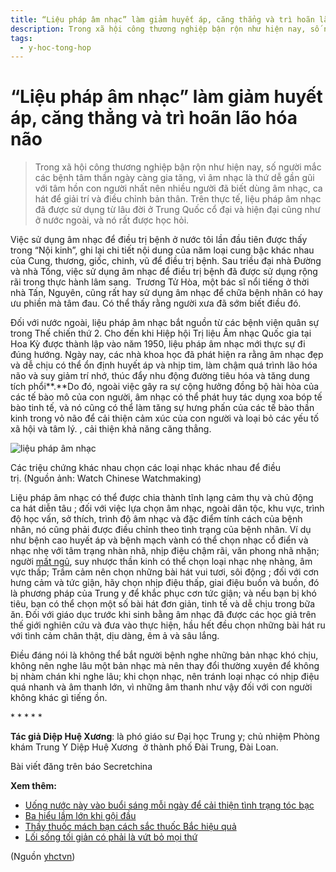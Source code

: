 ```yaml
---
title: “Liệu pháp âm nhạc” làm giảm huyết áp, căng thẳng và trì hoãn lão hóa não
description: Trong xã hội công thương nghiệp bận rộn như hiện nay, số người mắc các bệnh tâm thần ngày càng gia tăng, vì âm nhạc là thứ dễ gần gũi với tâm hồn con người nhất nên nhiều người đã biết dùng âm nhạc, ca hát để giải trí và điều chỉnh bản thân. Trên thực tế, liệu pháp âm nhạc đã được sử dụng từ lâu đời ở Trung Quốc cổ đại và hiện đại cũng như ở nước ngoài, và nó rất được học hỏi.
tags:
  - y-hoc-tong-hop
---
```


# “Liệu pháp âm nhạc” làm giảm huyết áp, căng thẳng và trì hoãn lão hóa não 

> Trong xã hội công thương nghiệp bận rộn như hiện nay, số người mắc các bệnh tâm thần ngày càng gia tăng, vì âm nhạc là thứ dễ gần gũi với tâm hồn con người nhất nên nhiều người đã biết dùng âm nhạc, ca hát để giải trí và điều chỉnh bản thân. Trên thực tế, liệu pháp âm nhạc đã được sử dụng từ lâu đời ở Trung Quốc cổ đại và hiện đại cũng như ở nước ngoài, và nó rất được học hỏi.

Việc sử dụng âm nhạc để điều trị bệnh ở nước tôi lần đầu tiên được thấy trong “Nội kinh”, ghi lại chi tiết nội dung của năm loại cung bậc khác nhau của Cung, thương, giốc, chinh, vũ để điều trị bệnh. Sau triều đại nhà Đường và nhà Tống, việc sử dụng âm nhạc để điều trị bệnh đã được sử dụng rộng rãi trong thực hành lâm sang.  Trương Tử Hòa, một bác sĩ nổi tiếng ở thời nhà Tấn, Nguyên, cũng rất hay sử dụng âm nhạc để chữa bệnh nhân có hay ưu phiền mà tâm đau. Có thể thấy rằng người xưa đã sớm biết điều đó.

Đối với nước ngoài, liệu pháp âm nhạc bắt nguồn từ các bệnh viện quân sự trong Thế chiến thứ 2. Cho đến khi Hiệp hội Trị liệu Âm nhạc Quốc gia tại Hoa Kỳ được thành lập vào năm 1950, liệu pháp âm nhạc mới thực sự đi đúng hướng. Ngày nay, các nhà khoa học đã phát hiện ra rằng âm nhạc đẹp và dễ chịu có thể ổn định huyết áp và nhịp tim, làm chậm quá trình lão hóa não và suy giảm trí nhớ, thúc đẩy nhu động đường tiêu hóa và tăng dung tích phổi**.**Do đó, ngoài việc gây ra sự cộng hưởng đồng bộ hài hòa của các tế bào mô của con người, âm nhạc có thể phát huy tác dụng xoa bóp tế bào tinh tế, và nó cũng có thể làm tăng sự hưng phấn của các tế bào thần kinh trong vỏ não để cải thiện cảm xúc của con người và loại bỏ các yếu tố xã hội và tâm lý. , cải thiện khả năng căng thẳng.

![liệu pháp âm nhạc](/imgs/yhctvn/lieu-phap-am-nhac-300x169.jpg)  

Các triệu chứng khác nhau chọn các loại nhạc khác nhau để điều trị. (Nguồn ảnh: Watch Chinese Watchmaking)

Liệu pháp âm nhạc có thể được chia thành tĩnh lạng cảm thụ và chủ động ca hát diễn tâu ; đối với việc lựa chọn âm nhạc, ngoài dân tộc, khu vực, trình độ học vấn, sở thích, trình độ âm nhạc và đặc điểm tính cách của bệnh nhân, nó cũng phải được điều chỉnh theo tình trạng của bệnh nhân. Ví dụ như bệnh cao huyết áp và bệnh mạch vành có thể chọn nhạc cổ điển và nhạc nhẹ với tâm trạng nhàn nhã, nhịp điệu chậm rãi, văn phong nhã nhặn; người [mất ngủ](/yhctvn/chung-mat-ngu-theo-dong-y), suy nhược thần kinh có thể chọn loại nhạc nhẹ nhàng, âm vực thấp; Trầm cảm nên chọn những bài hát vui tươi, sôi động ; đối với cơn hưng cảm và tức giận, hãy chọn nhịp điệu thấp, giai điệu buồn và buồn, đó là phương pháp của Trung y để khắc phục cơn tức giận; và nếu bạn bị khó tiêu, bạn có thể chọn một số bài hát đơn giản, tinh tế và dễ chịu trong bữa ăn. Đối với giáo dục trước khi sinh bằng âm nhạc đã được các học giả trên thế giới nghiên cứu và đưa vào thực hiện, hầu hết đều chọn những bài hát ru với tình cảm chân thật, dịu dàng, êm ả và sâu lắng.

Điều đáng nói là không thể bắt người bệnh nghe những bản nhạc khó chịu, không nên nghe lâu một bản nhạc mà nên thay đổi thường xuyên để không bị nhàm chán khi nghe lâu; khi chọn nhạc, nên tránh loại nhạc có nhịp điệu quá nhanh và âm thanh lớn, vì những âm thanh như vậy đối với con người không khác gì tiếng ồn.

\* \* \* \* \*

**Tác giả Diệp Huệ Xương**: là phó giáo sư Đại học Trung y; chủ nhiệm Phòng khám Trung Y Diệp Huệ Xương  ở thành phố Đài Trung, Đài Loan.

Bài viết đăng trên báo Secretchina

**Xem thêm:**

* [Uống nước này vào buổi sáng mỗi ngày để cải thiện tình trạng tóc bạc](/yhctvn/uong-nuoc-nay-vao-buoi-sang-moi-ngay-de-cai-thien-tinh-trang-toc-bac)
* [Ba hiểu lầm lớn khi gội đầu](/yhctvn/ba-hieu-lam-lon-khi-goi-dau)
* [Thầy thuốc mách bạn cách sắc thuốc Bắc hiệu quả](/yhctvn/thay-thuoc-mach-ban-cach-sac-thuoc-bac-hieu-qua)
* [Lối sống tối giản có phải là vứt bỏ mọi thứ](/yhctvn/loi-song-toi-gian-co-phai-la-vut-bo-moi-thu)

(Nguồn <a href="https://yhctvn.com/lieu-phap-am-nhac-lam-giam-huyet-ap-cang-thang-va-tri-hoan-lao-hoa-nao/" target="_blank">yhctvn</a>)
